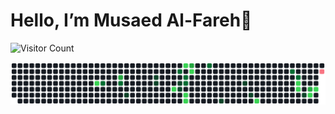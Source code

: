 # Hello, I’m Musaed Al-Fareh👋

![Visitor Count](https://hits.seeyoufarm.com/api/count/incr/badge.svg?url=https%3A%2F%2Fgithub.com%2FMusaedMusaedSadeqMusaedAl-Fareh225739%2FMusaedMusaedSadeqMusaedAl-Fareh225739&count_bg=%2379C83D&title_bg=%23555555&icon=&icon_color=%23E7E7E7&title=visitors&edge_flat=false)

![Contributions](contributions.svg)


